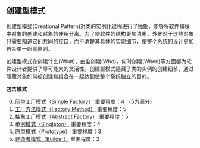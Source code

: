 ## 创建型模式

创建型模式(Creational Pattern)对类的实例化过程进行了抽象，能够将软件模块中对象的创建和对象的使用分离。为了使软件的结构更加清晰，外界对于这些对象只需要知道它们共同的接口，而不清楚其具体的实现细节，使整个系统的设计更加符合单一职责原则。

创建型模式在创建什么(What)，由谁创建(Who)，何时创建(When)等方面都为软件设计者提供了尽可能大的灵活性。创建型模式隐藏了类的实例的创建细节，通过隐藏对象如何被创建和组合在一起达到使整个系统独立的目的。

**包含模式**

0. [简单工厂模式（Simple Factory）](https://github.com/ontheway12138/DesignPattern/tree/master/CreationalPatten/SimpleFactory)
   重要程度：4 （5为满分）
1. [工厂方法模式（Factory Method）](https://github.com/ontheway12138/DesignPattern/tree/master/CreationalPatten/FactoryMethod)
   重要程度：5
2. [抽象工厂模式（Abstract Factory）](https://github.com/ontheway12138/DesignPattern/tree/master/CreationalPatten/AbstractFactory)
   重要程度：5   
3. [单例模式（Singleton）](https://github.com/ontheway12138/DesignPattern/tree/master/CreationalPatten/Singleton)
    重要程度：4
4. [原型模式（Prototype）](https://github.com/ontheway12138/DesignPattern/tree/master/CreationalPatten/Prototype)
    重要程度：3
5. [建造者模式（Builder）](https://github.com/ontheway12138/DesignPattern/tree/master/CreationalPatten/Builder)
   重要程度：2
